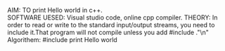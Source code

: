 AIM:
TO print Hello world in c++.          
SOFTWARE UESED:
Visual studio code, online cpp compiler.
THEORY:
In order to read or write to the standard input/output streams, you need to include it.That program will not compile unless you add #include <iostream>."\n"
Algorithem:
#include<iostream>
print Hello world
 
